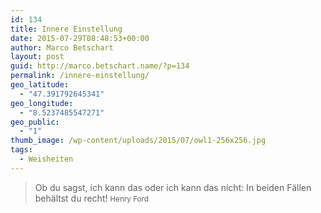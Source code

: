 ```yaml
---
id: 134
title: Innere Einstellung
date: 2015-07-29T08:48:53+00:00
author: Marco Betschart
layout: post
guid: http://marco.betschart.name/?p=134
permalink: /innere-einstellung/
geo_latitude:
  - "47.391792645341"
geo_longitude:
  - "8.5237485547271"
geo_public:
  - "1"
thumb_image: /wp-content/uploads/2015/07/owl1-256x256.jpg
tags:
  - Weisheiten
---
```

> Ob du sagst, ich kann das oder ich kann das nicht: In beiden Fällen behältst du recht! <small>Henry Ford</small>

<div id="geo-post-134" class="geo geo-post" style="display: none">
  <span class="latitude">47.3917926</span><span class="longitude">8.5237486</span>
</div>